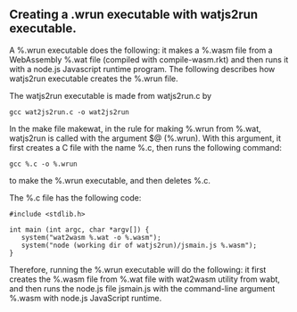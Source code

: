 ## Creating a .wrun executable with watjs2run executable. 

A %.wrun executable does the following: it makes a %.wasm file from a WebAssembly %.wat file (compiled with compile-wasm.rkt) and then runs it with a node.js Javascript runtime program.  The following describes how watjs2run executable creates the %.wrun file. 

The watjs2run executable is made from watjs2run.c by 

```gcc wat2js2run.c -o wat2js2run```

In the make file makewat, in the rule for making %.wrun from %.wat, watjs2run is called with the argument $@ (%.wrun).  With this argument, it first creates a C file with the name %.c, then runs the following command:

``gcc %.c -o %.wrun``

to make the %.wrun executable, and then deletes %.c.  

The %.c file has the following code:

```
#include <stdlib.h>

int main (int argc, char *argv[]) {
   system("wat2wasm %.wat -o %.wasm");
   system("node (working dir of watjs2run)/jsmain.js %.wasm");
}
```

Therefore, running the %.wrun executable will do the following: it first creates the %.wasm file from %.wat file with wat2wasm utility from wabt, and then runs the node.js file jsmain.js with the command-line argument %.wasm with node.js JavaScript runtime.

